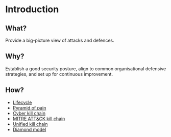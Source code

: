 # Introduction

## What?

Provide a big-picture view of attacks and defences.

## Why?

Establish a good security posture, align to common organisational defensive strategies, and set up for 
continuous improvement.

## How?

* [Lifecycle](lifecycle.md)
* [Pyramid of pain](pyramid.md)
* [Cyber kill chain](ckc.md)
* [MITRE ATT&CK kill chain](mitre.md)
* [Unified kill chain](ukc.md)
* [Diamond model](diamond.md)



